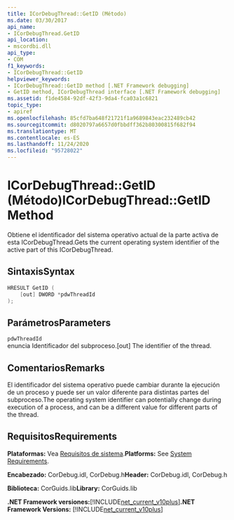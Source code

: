```yaml
---
title: ICorDebugThread::GetID (Método)
ms.date: 03/30/2017
api_name:
- ICorDebugThread.GetID
api_location:
- mscordbi.dll
api_type:
- COM
f1_keywords:
- ICorDebugThread::GetID
helpviewer_keywords:
- ICorDebugThread::GetID method [.NET Framework debugging]
- GetID method, ICorDebugThread interface [.NET Framework debugging]
ms.assetid: f1de4584-92df-42f3-9da4-fca03a1c6821
topic_type:
- apiref
ms.openlocfilehash: 85cfd7ba648f21721f1a9689843eac232489cb42
ms.sourcegitcommit: d8020797a6657d0fbbdff362b80300815f682f94
ms.translationtype: MT
ms.contentlocale: es-ES
ms.lasthandoff: 11/24/2020
ms.locfileid: "95728022"
---
```

# <a name="icordebugthreadgetid-method"></a><span data-ttu-id="639a9-102">ICorDebugThread::GetID (Método)</span><span class="sxs-lookup"><span data-stu-id="639a9-102">ICorDebugThread::GetID Method</span></span>

<span data-ttu-id="639a9-103">Obtiene el identificador del sistema operativo actual de la parte activa de esta ICorDebugThread.</span><span class="sxs-lookup"><span data-stu-id="639a9-103">Gets the current operating system identifier of the active part of this ICorDebugThread.</span></span>  
  
## <a name="syntax"></a><span data-ttu-id="639a9-104">Sintaxis</span><span class="sxs-lookup"><span data-stu-id="639a9-104">Syntax</span></span>  
  
```cpp  
HRESULT GetID (  
    [out] DWORD *pdwThreadId  
);  
```  
  
## <a name="parameters"></a><span data-ttu-id="639a9-105">Parámetros</span><span class="sxs-lookup"><span data-stu-id="639a9-105">Parameters</span></span>  

 `pdwThreadId`  
 <span data-ttu-id="639a9-106">enuncia Identificador del subproceso.</span><span class="sxs-lookup"><span data-stu-id="639a9-106">[out] The identifier of the thread.</span></span>  
  
## <a name="remarks"></a><span data-ttu-id="639a9-107">Comentarios</span><span class="sxs-lookup"><span data-stu-id="639a9-107">Remarks</span></span>  

 <span data-ttu-id="639a9-108">El identificador del sistema operativo puede cambiar durante la ejecución de un proceso y puede ser un valor diferente para distintas partes del subproceso.</span><span class="sxs-lookup"><span data-stu-id="639a9-108">The operating system identifier can potentially change during execution of a process, and can be a different value for different parts of the thread.</span></span>  
  
## <a name="requirements"></a><span data-ttu-id="639a9-109">Requisitos</span><span class="sxs-lookup"><span data-stu-id="639a9-109">Requirements</span></span>  

 <span data-ttu-id="639a9-110">**Plataformas:** Vea [Requisitos de sistema](../../get-started/system-requirements.md).</span><span class="sxs-lookup"><span data-stu-id="639a9-110">**Platforms:** See [System Requirements](../../get-started/system-requirements.md).</span></span>  
  
 <span data-ttu-id="639a9-111">**Encabezado:** CorDebug.idl, CorDebug.h</span><span class="sxs-lookup"><span data-stu-id="639a9-111">**Header:** CorDebug.idl, CorDebug.h</span></span>  
  
 <span data-ttu-id="639a9-112">**Biblioteca:** CorGuids.lib</span><span class="sxs-lookup"><span data-stu-id="639a9-112">**Library:** CorGuids.lib</span></span>  
  
 <span data-ttu-id="639a9-113">**.NET Framework versiones:**[!INCLUDE[net_current_v10plus](../../../../includes/net-current-v10plus-md.md)]</span><span class="sxs-lookup"><span data-stu-id="639a9-113">**.NET Framework Versions:** [!INCLUDE[net_current_v10plus](../../../../includes/net-current-v10plus-md.md)]</span></span>
